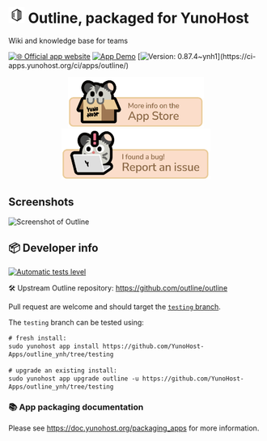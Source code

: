 <!--
N.B.: This README was automatically generated by <https://github.com/YunoHost/apps_tools/blob/main/readme_generator>
It shall NOT be edited by hand.
-->

<h1>
  <img src="https://raw.githubusercontent.com/YunoHost/apps/main/logos/outline.png" width="32px" alt="Logo of Outline">
  Outline, packaged for YunoHost
</h1>

Wiki and knowledge base for teams

[![🌐 Official app website](https://img.shields.io/badge/Official_app_website-darkgreen?style=for-the-badge)](https://www.getoutline.com)
[![App Demo](https://img.shields.io/badge/App_Demo-blue?style=for-the-badge)](https://app.getoutline.com/create)
[![Version: 0.87.4~ynh1](https://img.shields.io/badge/Version-0.87.4~ynh1-rgb(18,138,11)?style=for-the-badge)](https://ci-apps.yunohost.org/ci/apps/outline/)

<div align="center">
<a href="https://apps.yunohost.org/app/outline"><img height="100px" src="https://github.com/YunoHost/yunohost-artwork/raw/refs/heads/main/badges/neopossum-badges/badge_more_info_on_the_appstore.svg"/></a>
<a href="https://github.com/YunoHost-Apps/outline_ynh/issues"><img height="100px" src="https://github.com/YunoHost/yunohost-artwork/raw/refs/heads/main/badges/neopossum-badges/badge_report_an_issue.svg"/></a>
</div>


## Screenshots
![Screenshot of Outline](./doc/screenshots/screenshot.png)

## 📦 Developer info

[![Automatic tests level](https://apps.yunohost.org/badge/cilevel/outline)](https://ci-apps.yunohost.org/ci/apps/outline/)

🛠️ Upstream Outline repository: <https://github.com/outline/outline>

Pull request are welcome and should target the [`testing` branch](https://github.com/YunoHost-Apps/outline_ynh/tree/testing).

The `testing` branch can be tested using:
```
# fresh install:
sudo yunohost app install https://github.com/YunoHost-Apps/outline_ynh/tree/testing

# upgrade an existing install:
sudo yunohost app upgrade outline -u https://github.com/YunoHost-Apps/outline_ynh/tree/testing
```

### 📚 App packaging documentation

Please see <https://doc.yunohost.org/packaging_apps> for more information.
